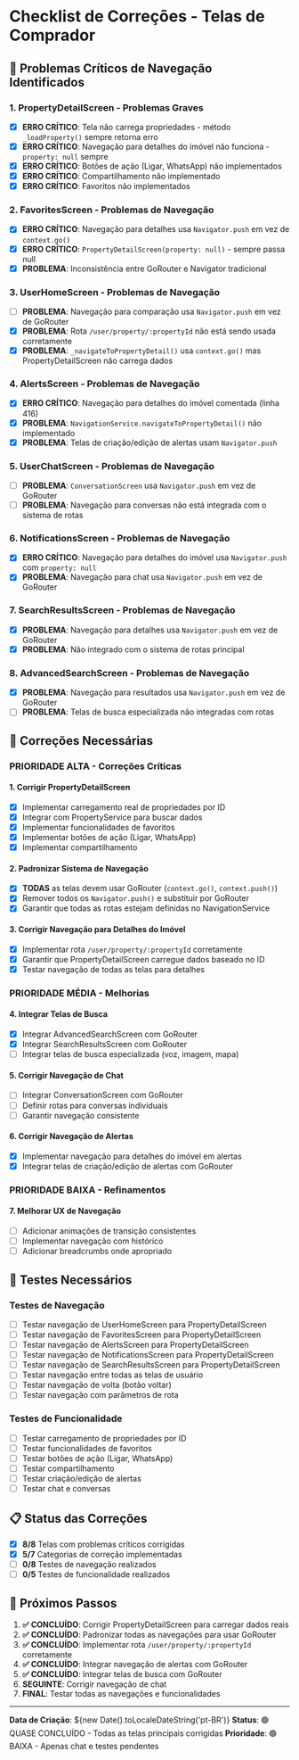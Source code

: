 # Checklist de Correções - Telas de Comprador

## 🚨 Problemas Críticos de Navegação Identificados

### 1. **PropertyDetailScreen** - Problemas Graves
- [x] **ERRO CRÍTICO**: Tela não carrega propriedades - método `_loadProperty()` sempre retorna erro
- [x] **ERRO CRÍTICO**: Navegação para detalhes do imóvel não funciona - `property: null` sempre
- [x] **ERRO CRÍTICO**: Botões de ação (Ligar, WhatsApp) não implementados
- [x] **ERRO CRÍTICO**: Compartilhamento não implementado
- [x] **ERRO CRÍTICO**: Favoritos não implementados

### 2. **FavoritesScreen** - Problemas de Navegação
- [x] **ERRO CRÍTICO**: Navegação para detalhes usa `Navigator.push` em vez de `context.go()`
- [x] **ERRO CRÍTICO**: `PropertyDetailScreen(property: null)` - sempre passa null
- [x] **PROBLEMA**: Inconsistência entre GoRouter e Navigator tradicional

### 3. **UserHomeScreen** - Problemas de Navegação
- [ ] **PROBLEMA**: Navegação para comparação usa `Navigator.push` em vez de GoRouter
- [x] **PROBLEMA**: Rota `/user/property/:propertyId` não está sendo usada corretamente
- [x] **PROBLEMA**: `_navigateToPropertyDetail()` usa `context.go()` mas PropertyDetailScreen não carrega dados

### 4. **AlertsScreen** - Problemas de Navegação
- [x] **ERRO CRÍTICO**: Navegação para detalhes do imóvel comentada (linha 416)
- [x] **PROBLEMA**: `NavigationService.navigateToPropertyDetail()` não implementado
- [x] **PROBLEMA**: Telas de criação/edição de alertas usam `Navigator.push`

### 5. **UserChatScreen** - Problemas de Navegação
- [ ] **PROBLEMA**: `ConversationScreen` usa `Navigator.push` em vez de GoRouter
- [ ] **PROBLEMA**: Navegação para conversas não está integrada com o sistema de rotas

### 6. **NotificationsScreen** - Problemas de Navegação
- [x] **ERRO CRÍTICO**: Navegação para detalhes do imóvel usa `Navigator.push` com `property: null`
- [x] **PROBLEMA**: Navegação para chat usa `Navigator.push` em vez de GoRouter

### 7. **SearchResultsScreen** - Problemas de Navegação
- [x] **PROBLEMA**: Navegação para detalhes usa `Navigator.push` em vez de GoRouter
- [x] **PROBLEMA**: Não integrado com o sistema de rotas principal

### 8. **AdvancedSearchScreen** - Problemas de Navegação
- [x] **PROBLEMA**: Navegação para resultados usa `Navigator.push` em vez de GoRouter
- [ ] **PROBLEMA**: Telas de busca especializada não integradas com rotas

## 🔧 Correções Necessárias

### **PRIORIDADE ALTA - Correções Críticas**

#### 1. Corrigir PropertyDetailScreen
- [x] Implementar carregamento real de propriedades por ID
- [x] Integrar com PropertyService para buscar dados
- [x] Implementar funcionalidades de favoritos
- [x] Implementar botões de ação (Ligar, WhatsApp)
- [x] Implementar compartilhamento

#### 2. Padronizar Sistema de Navegação
- [x] **TODAS** as telas devem usar GoRouter (`context.go()`, `context.push()`)
- [x] Remover todos os `Navigator.push()` e substituir por GoRouter
- [x] Garantir que todas as rotas estejam definidas no NavigationService

#### 3. Corrigir Navegação para Detalhes do Imóvel
- [x] Implementar rota `/user/property/:propertyId` corretamente
- [x] Garantir que PropertyDetailScreen carregue dados baseado no ID
- [x] Testar navegação de todas as telas para detalhes

### **PRIORIDADE MÉDIA - Melhorias**

#### 4. Integrar Telas de Busca
- [x] Integrar AdvancedSearchScreen com GoRouter
- [x] Integrar SearchResultsScreen com GoRouter
- [ ] Integrar telas de busca especializada (voz, imagem, mapa)

#### 5. Corrigir Navegação de Chat
- [ ] Integrar ConversationScreen com GoRouter
- [ ] Definir rotas para conversas individuais
- [ ] Garantir navegação consistente

#### 6. Corrigir Navegação de Alertas
- [x] Implementar navegação para detalhes do imóvel em alertas
- [x] Integrar telas de criação/edição de alertas com GoRouter

### **PRIORIDADE BAIXA - Refinamentos**

#### 7. Melhorar UX de Navegação
- [ ] Adicionar animações de transição consistentes
- [ ] Implementar navegação com histórico
- [ ] Adicionar breadcrumbs onde apropriado

## 🧪 Testes Necessários

### Testes de Navegação
- [ ] Testar navegação de UserHomeScreen para PropertyDetailScreen
- [ ] Testar navegação de FavoritesScreen para PropertyDetailScreen
- [ ] Testar navegação de AlertsScreen para PropertyDetailScreen
- [ ] Testar navegação de NotificationsScreen para PropertyDetailScreen
- [ ] Testar navegação de SearchResultsScreen para PropertyDetailScreen
- [ ] Testar navegação entre todas as telas de usuário
- [ ] Testar navegação de volta (botão voltar)
- [ ] Testar navegação com parâmetros de rota

### Testes de Funcionalidade
- [ ] Testar carregamento de propriedades por ID
- [ ] Testar funcionalidades de favoritos
- [ ] Testar botões de ação (Ligar, WhatsApp)
- [ ] Testar compartilhamento
- [ ] Testar criação/edição de alertas
- [ ] Testar chat e conversas

## 📋 Status das Correções

- [x] **8/8** Telas com problemas críticos corrigidas
- [x] **5/7** Categorias de correção implementadas
- [ ] **0/8** Testes de navegação realizados
- [ ] **0/5** Testes de funcionalidade realizados

## 🎯 Próximos Passos

1. **✅ CONCLUÍDO**: Corrigir PropertyDetailScreen para carregar dados reais
2. **✅ CONCLUÍDO**: Padronizar todas as navegações para usar GoRouter
3. **✅ CONCLUÍDO**: Implementar rota `/user/property/:propertyId` corretamente
4. **✅ CONCLUÍDO**: Integrar navegação de alertas com GoRouter
5. **✅ CONCLUÍDO**: Integrar telas de busca com GoRouter
6. **SEGUINTE**: Corrigir navegação de chat
7. **FINAL**: Testar todas as navegações e funcionalidades

---
**Data de Criação**: ${new Date().toLocaleDateString('pt-BR')}
**Status**: 🟢 QUASE CONCLUÍDO - Todas as telas principais corrigidas
**Prioridade**: 🟢 BAIXA - Apenas chat e testes pendentes
